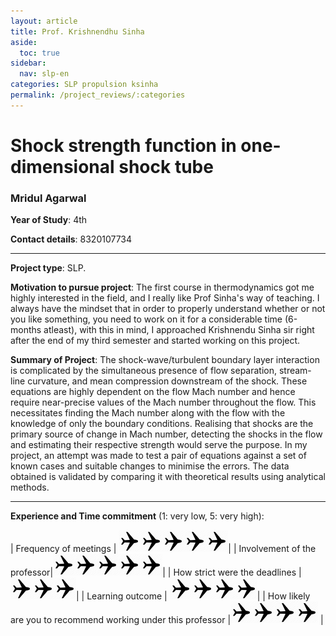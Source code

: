 ```yaml
---
layout: article
title: Prof. Krishnendhu Sinha
aside:
  toc: true
sidebar:
  nav: slp-en
categories: SLP propulsion ksinha
permalink: /project_reviews/:categories
---
```


# Shock strength function in one-dimensional shock tube
### Mridul Agarwal
**Year of Study**: 4th

**Contact details**: 8320107734

---

**Project type**: SLP.

**Motivation to pursue project**: The first course in thermodynamics got me highly interested in the field, and I really like Prof Sinha's way of teaching. I always have the mindset that in order to properly understand whether or not you like something, you need to work on it for a considerable time (6-months atleast), with this in mind, I approached Krishnendu Sinha sir right after the end of my third semester and started working on this project.


**Summary of Project**: The shock-wave/turbulent boundary layer interaction is complicated by the simultaneous presence of flow separation, stream-line curvature, and mean compression downstream of the shock.
 These equations are highly dependent on the flow Mach number and hence require near-precise values of the Mach number throughout the flow. This necessitates finding the Mach number along with the flow with the knowledge of only the boundary conditions. Realising that shocks are the primary source of change in Mach number, detecting the shocks in the flow and estimating their respective strength would serve the purpose.
 In my project, an attempt was made to test a pair of equations against a set of known cases and suitable changes to minimise the errors. The data obtained is validated by comparing it with theoretical results using analytical methods.


---

**Experience and Time commitment** (1: very low, 5: very high):

[1]:<img src="/assets/plane3.png" width="35"/>

| Frequency of meetings	| <img src="/assets/plane3.png" width="35"/><img src="/assets/plane3.png" width="35"/><img src="/assets/plane3.png" width="35"/><img src="/assets/plane3.png" width="35"/><img src="/assets/plane3.png" width="35"/>|
| Involvement of the professor|<img src="/assets/plane3.png" width="35"/><img src="/assets/plane3.png" width="35"/><img src="/assets/plane3.png" width="35"/><img src="/assets/plane3.png" width="35"/><img src="/assets/plane3.png" width="35"/>|
| How strict were the deadlines	| <img src="/assets/plane3.png" width="35"/><img src="/assets/plane3.png" width="35"/><img src="/assets/plane3.png" width="35"/>|
| Learning outcome | <img src="/assets/plane3.png" width="35"/><img src="/assets/plane3.png" width="35"/><img src="/assets/plane3.png" width="35"/><img src="/assets/plane3.png" width="35"/>|
| How likely are you to recommend working under this professor |<img src="/assets/plane3.png" width="35"/><img src="/assets/plane3.png" width="35"/><img src="/assets/plane3.png" width="35"/><img src="/assets/plane3.png" width="35"/> |



